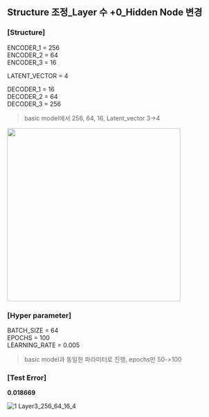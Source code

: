 ## Structure 조정_Layer 수 +0_Hidden Node 변경

### [Structure]
ENCODER_1 = 256 </br>
ENCODER_2 = 64 </br>
ENCODER_3 = 16 </br>

LATENT_VECTOR = 4

DECODER_1 = 16 </br>
DECODER_2 = 64 </br>
DECODER_3 = 256 </br>

> basic model에서 256, 64, 16, Latent_vector 3->4 </br>

<img src="https://github.com/park-sangeun/Advanced-ANN/assets/90459890/3b68eeca-3948-4c91-82d3-0400a0e9367f" width = "400">

### [Hyper parameter]
BATCH_SIZE = 64 </br>
EPOCHS = 100 </br>
LEARNING_RATE = 0.005 </br>

> basic model과 동일한 파라미터로 진행, epochs만 50->100 </br>
  
### [Test Error]
<b> 0.018669 </b>

![1 Layer3_256_64_16_4](https://github.com/park-sangeun/Advanced-ANN/assets/90459890/f657f274-72cd-4285-b9f9-ec529bb67efc)

